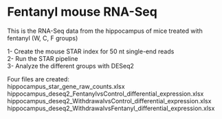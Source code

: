# Fentanyl mouse RNA-Seq

This is the RNA-Seq data from the hippocampus of mice treated with fentanyl (W, C, F groups)  

1- Create the mouse STAR index for 50 nt single-end reads  
2- Run the STAR pipeline  
3- Analyze the different groups with DESeq2  

Four files are created:  
hippocampus_star_gene_raw_counts.xlsx  
hippocampus_deseq2_FentanylvsControl_differential_expression.xlsx
hippocampus_deseq2_WithdrawalvsControl_differential_expression.xlsx  
hippocampus_deseq2_WithdrawalvsFentanyl_differential_expression.xlsx  
